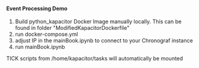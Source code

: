 #### Event Processing Demo

1. Build python_kapacitor Docker Image manually locally. This can be found in folder "ModifiedKapacitorDockerfile"
2. run docker-compose.yml
3. adjust IP in the mainBook.ipynb to connect to your Chronograf instance
4. run mainBook.ipynb


TICK scripts from /home/kapacitor/tasks will automatically be mounted